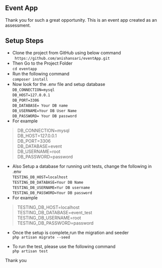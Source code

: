 
## Event App
Thank you for such a great opportunity. This is an event app created as an assessment.
## Setup Steps
- Clone the project from GitHub using below command <br/>
` https://github.com/anishansari/eventApp.git`
- Then Go to the Project Folder<br/>
`cd eventapp`
- Run the following command<br/>
`composer install`
- Now look for the .env file and setup database<br/>
`DB_CONNECTION=mysql`<br/>
  `DB_HOST=127.0.0.1`<br/>
  `DB_PORT=3306`<br/>
  `DB_DATABASE= Your DB name`<br/>
  `DB_USERNAME=Your DB User Name`<br/>
  `DB_PASSWORD= Your DB password`<br/>
- For example </br>
>DB_CONNECTION=mysql<br/>
DB_HOST=127.0.0.1<br/>
DB_PORT=3306<br/>
DB_DATABASE=event<br/>
DB_USERNAME=root<br/>
DB_PASSWORD=password<br/>
- Also Setup a database for running unit tests, change the following in .env <br/>
`TESTING_DB_HOST=localhost`<br/>
`TESTING_DB_DATABASE=Your DB Name`<br/>
`TESTING_DB_USERNAME=Yur DB username`<br/>
`TESTING_DB_PASSWORD=Your DB password`<br/>
- For example </br>
>TESTING_DB_HOST=localhost<br/>
TESTING_DB_DATABASE=event_test<br/>
TESTING_DB_USERNAME=root<br/>
TESTING_DB_PASSWORD=password<br/>

- Once the setup is complete,run the migration and seeder<br/>
`php artisan migrate --seed`

- To run the test, please use the following command <br/>
`php artisan test` <br/>


Thank you
